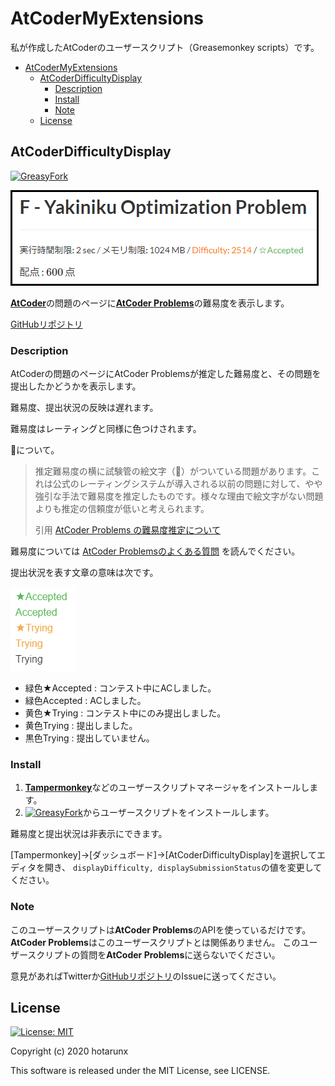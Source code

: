 # AtCoderMyExtensions

私が作成したAtCoderのユーザースクリプト（Greasemonkey scripts）です。

- [AtCoderMyExtensions](#atcodermyextensions)
  - [AtCoderDifficultyDisplay](#atcoderdifficultydisplay)
    - [Description](#description)
    - [Install](#install)
    - [Note](#note)
  - [License](#license)

## AtCoderDifficultyDisplay

[![GreasyFork](https://img.shields.io/badge/GreasyFork-install-orange)](https://greasyfork.org/ja/scripts/397185-atcoderdifficultydisplay)

![AtCoderDifficultyDisplay](AtCoderDifficultyDisplay.png)

<!-- ↓GreasyFork用 の画像 GreasyForkのREADMEではこちらをコメント解除する -->

<!-- ![AtCoderDifficultyDisplay](https://raw.githubusercontent.com/hotarunx/AtCoderMyExtensions/master/AtCoderDifficultyDisplay.png) -->

[**AtCoder**](https://atcoder.jp/)の問題のページに[**AtCoder Problems**](https://kenkoooo.com/atcoder/)の難易度を表示します。

[GitHubリポジトリ](https://github.com/hotarunx/AtCoderMyExtensions#atcoderdifficultydisplay)

### Description

AtCoderの問題のページにAtCoder Problemsが推定した難易度と、その問題を提出したかどうかを表示します。

難易度、提出状況の反映は遅れます。

難易度はレーティングと同様に色つけされます。

🧪について。

> 推定難易度の横に試験管の絵文字（🧪）がついている問題があります。これは公式のレーティングシステムが導入される以前の問題に対して、やや強引な手法で難易度を推定したものです。様々な理由で絵文字がない問題よりも推定の信頼度が低いと考えられます。
>
> 引用 [AtCoder Problems の難易度推定について](http://pepsin-amylase.hatenablog.com/entry/atcoder-problems-difficulty)

難易度については
[AtCoder Problemsのよくある質問](https://github.com/kenkoooo/AtCoderProblems/blob/master/doc/faq_ja.md)
を読んでください。

提出状況を表す文章の意味は次です。

![AtCoderDifficultyDisplayStatus](AtCoderDifficultyDisplayStatus.png)

<!-- ![AtCoderDifficultyDisplay](https://raw.githubusercontent.com/hotarunx/AtCoderMyExtensions/master/AtCoderDifficultyDisplayStatus.png) -->

*   緑色★Accepted : コンテスト中にACしました。
*   緑色Accepted : ACしました。
*   黄色★Trying : コンテスト中にのみ提出しました。
*   黄色Trying : 提出しました。
*   黒色Trying : 提出していません。

### Install

1.  [**Tampermonkey**](https://chrome.google.com/webstore/detail/tampermonkey/dhdgffkkebhmkfjojejmpbldmpobfkfo?hl=ja)などのユーザースクリプトマネージャをインストールします。
2.  [![GreasyFork](https://img.shields.io/badge/GreasyFork-install-orange)](https://greasyfork.org/ja/scripts/397185-atcoderdifficultydisplay)からユーザースクリプトをインストールします。

難易度と提出状況は非表示にできます。

[Tampermonkey]→[ダッシュボード]→[AtCoderDifficultyDisplay]を選択してエディタを開き、
`displayDifficulty, displaySubmissionStatus`の値を変更してください。

### Note

このユーザースクリプトは**AtCoder Problems**のAPIを使っているだけです。
**AtCoder Problems**はこのユーザースクリプトとは関係ありません。
このユーザースクリプトの質問を**AtCoder Problems**に送らないでください。

意見があればTwitterか[GitHubリポジトリ](https://github.com/hotarunx/AtCoderMyExtensions)のIssueに送ってください。

## License

[![License: MIT](https://img.shields.io/badge/License-MIT-blue.svg)](https://opensource.org/licenses/MIT)

Copyright (c) 2020 hotarunx

This software is released under the MIT License, see LICENSE.
